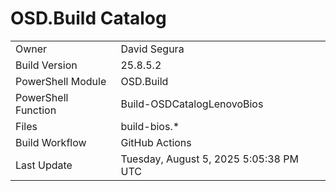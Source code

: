 ﻿# OSD.Build Catalog

| | |
|-|-|
| Owner | David Segura |
| Build Version | 25.8.5.2 |
| PowerShell Module | OSD.Build |
| PowerShell Function | Build-OSDCatalogLenovoBios |
| Files | build-bios.* |
| Build Workflow | GitHub Actions |
| Last Update | Tuesday, August 5, 2025 5:05:38 PM UTC |
